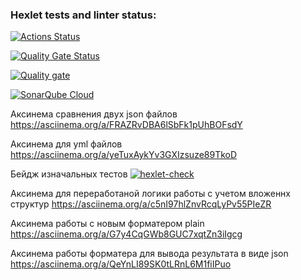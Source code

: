 ### Hexlet tests and linter status:
[![Actions Status](https://github.com/AssMasster/frontend-project-46/actions/workflows/hexlet-check.yml/badge.svg)](https://github.com/AssMasster/frontend-project-46/actions)

[![Quality Gate Status](https://sonarcloud.io/api/project_badges/measure?project=AssMasster_frontend-project-46&metric=alert_status)](https://sonarcloud.io/summary/new_code?id=AssMasster_frontend-project-46)

[![Quality gate](https://sonarcloud.io/api/project_badges/quality_gate?project=AssMasster_frontend-project-46)](https://sonarcloud.io/summary/new_code?id=AssMasster_frontend-project-46)

[![SonarQube Cloud](https://sonarcloud.io/images/project_badges/sonarcloud-light.svg)](https://sonarcloud.io/summary/new_code?id=AssMasster_frontend-project-46)

Аксинема сравнения двух json файлов
https://asciinema.org/a/FRAZRvDBA6lSbFk1pUhBOFsdY 

Аксинема для yml файлов
https://asciinema.org/a/yeTuxAykYv3GXIzsuze89TkoD

Бейдж изначальных тестов
[![hexlet-check](https://github.com/AssMasster/frontend-project-46/actions/workflows/hexlet-check.yml/badge.svg)](https://github.com/AssMasster/frontend-project-46/actions/workflows/hexlet-check.yml)

Аксинема для переработаной логики работы с учетом вложеннх структур 
https://asciinema.org/a/c5nI97hlZnvRcqLyPv55PIeZR

Аксинема работы с новым форматером plain
https://asciinema.org/a/G7y4CqGWb8GUC7xqtZn3iIgcg

Аксинема работы форматера для вывода результата в виде json
https://asciinema.org/a/QeYnLI89SK0tLRnL6M1fiIPuo
